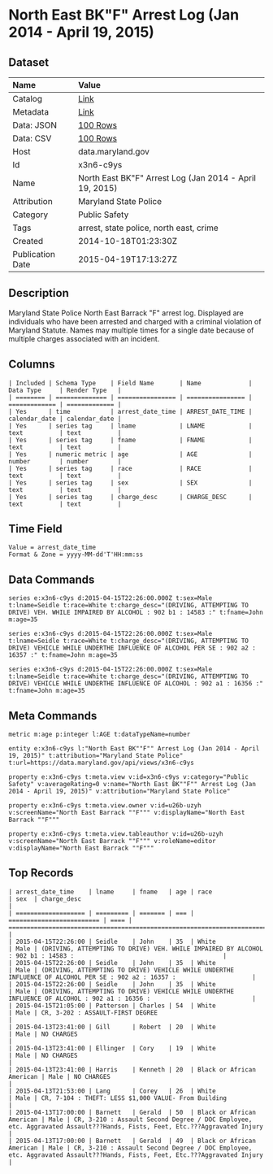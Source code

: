 # North East BK"F" Arrest Log (Jan 2014 - April 19, 2015)

## Dataset

| Name | Value |
| :--- | :---- |
| Catalog | [Link](https://catalog.data.gov/dataset/north-east-bkf-arrest-log-jan-2014-january-24-2015) |
| Metadata | [Link](https://data.maryland.gov/api/views/x3n6-c9ys) |
| Data: JSON | [100 Rows](https://data.maryland.gov/api/views/x3n6-c9ys/rows.json?max_rows=100) |
| Data: CSV | [100 Rows](https://data.maryland.gov/api/views/x3n6-c9ys/rows.csv?max_rows=100) |
| Host | data.maryland.gov |
| Id | x3n6-c9ys |
| Name | North East BK"F" Arrest Log (Jan 2014 - April 19, 2015) |
| Attribution | Maryland State Police |
| Category | Public Safety |
| Tags | arrest, state police, north east, crime |
| Created | 2014-10-18T01:23:30Z |
| Publication Date | 2015-04-19T17:13:27Z |

## Description

Maryland State Police North East Barrack "F" arrest log. Displayed are individuals who have been arrested and charged with a criminal violation of Maryland Statute. Names may multiple times for a single date because of multiple charges associated with an incident.

## Columns

```ls
| Included | Schema Type    | Field Name       | Name             | Data Type     | Render Type   |
| ======== | ============== | ================ | ================ | ============= | ============= |
| Yes      | time           | arrest_date_time | ARREST_DATE_TIME | calendar_date | calendar_date |
| Yes      | series tag     | lname            | LNAME            | text          | text          |
| Yes      | series tag     | fname            | FNAME            | text          | text          |
| Yes      | numeric metric | age              | AGE              | number        | number        |
| Yes      | series tag     | race             | RACE             | text          | text          |
| Yes      | series tag     | sex              | SEX              | text          | text          |
| Yes      | series tag     | charge_desc      | CHARGE_DESC      | text          | text          |
```

## Time Field

```ls
Value = arrest_date_time
Format & Zone = yyyy-MM-dd'T'HH:mm:ss
```

## Data Commands

```ls
series e:x3n6-c9ys d:2015-04-15T22:26:00.000Z t:sex=Male t:lname=Seidle t:race=White t:charge_desc="(DRIVING, ATTEMPTING TO DRIVE) VEH. WHILE IMPAIRED BY ALCOHOL : 902 b1 : 14583 :" t:fname=John m:age=35

series e:x3n6-c9ys d:2015-04-15T22:26:00.000Z t:sex=Male t:lname=Seidle t:race=White t:charge_desc="(DRIVING, ATTEMPTING TO DRIVE) VEHICLE WHILE UNDERTHE INFLUENCE OF ALCOHOL PER SE : 902 a2 : 16357 :" t:fname=John m:age=35

series e:x3n6-c9ys d:2015-04-15T22:26:00.000Z t:sex=Male t:lname=Seidle t:race=White t:charge_desc="(DRIVING, ATTEMPTING TO DRIVE) VEHICLE WHILE UNDERTHE INFLUENCE OF ALCOHOL : 902 a1 : 16356 :" t:fname=John m:age=35
```

## Meta Commands

```ls
metric m:age p:integer l:AGE t:dataTypeName=number

entity e:x3n6-c9ys l:"North East BK""F"" Arrest Log (Jan 2014 - April 19, 2015)" t:attribution="Maryland State Police" t:url=https://data.maryland.gov/api/views/x3n6-c9ys

property e:x3n6-c9ys t:meta.view v:id=x3n6-c9ys v:category="Public Safety" v:averageRating=0 v:name="North East BK""F"" Arrest Log (Jan 2014 - April 19, 2015)" v:attribution="Maryland State Police"

property e:x3n6-c9ys t:meta.view.owner v:id=u26b-uzyh v:screenName="North East Barrack ""F""" v:displayName="North East Barrack ""F"""

property e:x3n6-c9ys t:meta.view.tableauthor v:id=u26b-uzyh v:screenName="North East Barrack ""F""" v:roleName=editor v:displayName="North East Barrack ""F"""
```

## Top Records

```ls
| arrest_date_time    | lname     | fname   | age | race                      | sex  | charge_desc                                                                                                              | 
| =================== | ========= | ======= | === | ========================= | ==== | ======================================================================================================================== | 
| 2015-04-15T22:26:00 | Seidle    | John    | 35  | White                     | Male | (DRIVING, ATTEMPTING TO DRIVE) VEH. WHILE IMPAIRED BY ALCOHOL : 902 b1 : 14583 :                                         | 
| 2015-04-15T22:26:00 | Seidle    | John    | 35  | White                     | Male | (DRIVING, ATTEMPTING TO DRIVE) VEHICLE WHILE UNDERTHE INFLUENCE OF ALCOHOL PER SE : 902 a2 : 16357 :                     | 
| 2015-04-15T22:26:00 | Seidle    | John    | 35  | White                     | Male | (DRIVING, ATTEMPTING TO DRIVE) VEHICLE WHILE UNDERTHE INFLUENCE OF ALCOHOL : 902 a1 : 16356 :                            | 
| 2015-04-15T21:05:00 | Patterson | Charles | 54  | White                     | Male | CR, 3-202 : ASSAULT-FIRST DEGREE                                                                                         | 
| 2015-04-13T23:41:00 | Gill      | Robert  | 20  | White                     | Male | NO CHARGES                                                                                                               | 
| 2015-04-13T23:41:00 | Ellinger  | Cory    | 19  | White                     | Male | NO CHARGES                                                                                                               | 
| 2015-04-13T23:41:00 | Harris    | Kenneth | 20  | Black or African American | Male | NO CHARGES                                                                                                               | 
| 2015-04-13T21:53:00 | Lang      | Corey   | 26  | White                     | Male | CR, 7-104 : THEFT: LESS $1,000 VALUE- From Building                                                                      | 
| 2015-04-13T17:00:00 | Barnett   | Gerald  | 50  | Black or African American | Male | CR, 3-210 : Assault Second Degree / DOC Employee, etc. Aggravated Assault???Hands, Fists, Feet, Etc.???Aggravated Injury | 
| 2015-04-13T17:00:00 | Barnett   | Gerald  | 49  | Black or African American | Male | CR, 3-210 : Assault Second Degree / DOC Employee, etc. Aggravated Assault???Hands, Fists, Feet, Etc.???Aggravated Injury | 
```